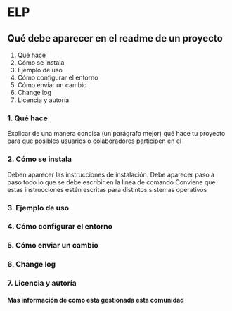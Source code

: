 # ELP

## Qué debe aparecer en el readme de un proyecto

1. Qué hace
2. Cómo se instala
3. Ejemplo de uso
4. Cómo configurar el entorno
5. Cómo enviar un cambio
6. Change log
7. Licencia y autoría

### 1. Qué hace

Explicar de una manera concisa (un parágrafo mejor) qué hace tu proyecto para que posibles usuarios o colaboradores participen en el

### 2. Cómo se instala

Deben aparecer las instrucciones de instalación.
Debe aparecer paso a paso todo lo que se debe escribir en la linea de comando
Conviene que estas instrucciones estén escritas para distintos sistemas operativos

### 3. Ejemplo de uso



### 4. Cómo configurar el entorno
### 5. Cómo enviar un cambio
### 6. Change log
### 7. Licencia y autoría

#### Más información de como está gestionada esta comunidad



